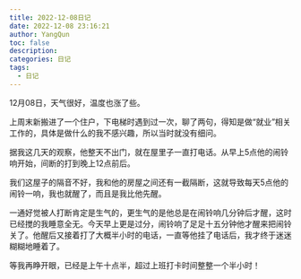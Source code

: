 ```yaml
---
title: 2022-12-08日记
date: 2022-12-08 23:16:21
author: YangQun
toc: false
description:
categories: 日记
tags:
  - 日记
---
```


12月08日，天气很好，温度也涨了些。

上周末新搬进了一个住户，下电梯时遇到过一次，聊了两句，得知是做“就业”相关工作的，具体是做什么的我不感兴趣，所以当时就没有细问。

据我这几天的观察，他整天不出门，就在屋里子一直打电话。从早上5点他的闹铃响开始，间断的打到晚上12点前后。

我们这屋子的隔音不好，我和他的房屋之间还有一截隔断，这就导致每天5点他的闹铃一响，我也就醒了，而且是我比他先醒。

一通好觉被人打断肯定是生气的，更生气的是他总是在闹铃响几分钟后才醒，这时已经搅的我睡意全无。今天早上更是过分，闹铃响了足足十五分钟他才醒来把闹铃关了。他醒后又接着打了大概半小时的电话，一直等他挂了电话后，我才终于迷迷糊糊地睡着了。

等我再睁开眼，已经是上午十点半，超过上班打卡时间整整一个半小时！

